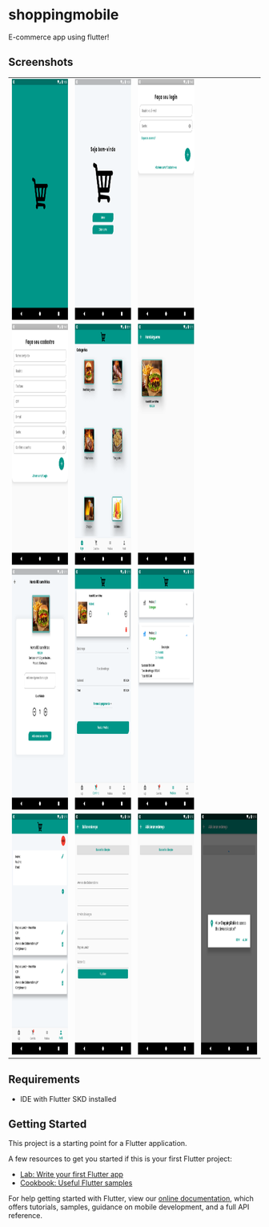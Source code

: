 # shoppingmobile

E-commerce app using flutter!

## Screenshots
<table>
 <tr>
    <td><img src="https://github.com/paolauande/shoppingmobile/blob/master/screenshots/1.png" width=300 height=480></td>
    <td><img src="https://github.com/paolauande/shoppingmobile/blob/master/screenshots/2.png" width=300 height=480></td>
    <td><img src="https://github.com/paolauande/shoppingmobile/blob/master/screenshots/3.png" width=300 height=480></td>
 </tr>
  <tr>
    <td><img src="https://github.com/paolauande/shoppingmobile/blob/master/screenshots/4.png" width=300 height=480></td>
    <td><img src="https://github.com/paolauande/shoppingmobile/blob/master/screenshots/5.png" width=300 height=480></td>
    <td><img src="https://github.com/paolauande/shoppingmobile/blob/master/screenshots/6.png" width=300 height=480></td>
 </tr>
  <tr>
    <td><img src="https://github.com/paolauande/shoppingmobile/blob/master/screenshots/7.png" width=300 height=480></td>
    <td><img src="https://github.com/paolauande/shoppingmobile/blob/master/screenshots/8.png" width=300 height=480></td>
    <td><img src="https://github.com/paolauande/shoppingmobile/blob/master/screenshots/9.png" width=300 height=480></td>
 </tr>
  <tr>
    <td><img src="https://github.com/paolauande/shoppingmobile/blob/master/screenshots/10.png" width=300 height=480></td>
    <td><img src="https://github.com/paolauande/shoppingmobile/blob/master/screenshots/11.png" width=300 height=480></td>
    <td><img src="https://github.com/paolauande/shoppingmobile/blob/master/screenshots/12.png" width=300 height=480></td>
    <td><img src="https://github.com/paolauande/shoppingmobile/blob/master/screenshots/13.png" width=300 height=480></td>
 </tr>
</table>

## Requirements
- IDE with Flutter SKD installed
## Getting Started

This project is a starting point for a Flutter application.

A few resources to get you started if this is your first Flutter project:

- [Lab: Write your first Flutter app](https://flutter.dev/docs/get-started/codelab)
- [Cookbook: Useful Flutter samples](https://flutter.dev/docs/cookbook)

For help getting started with Flutter, view our
[online documentation](https://flutter.dev/docs), which offers tutorials,
samples, guidance on mobile development, and a full API reference.
